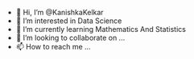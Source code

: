 - 👋 Hi, I’m @KanishkaKelkar
- 👀 I’m interested in Data Science
- 🌱 I’m currently learning Mathematics And Statistics
- 💞️ I’m looking to collaborate on ...
- 📫 How to reach me ...

<!---
KanishkaKelkar/KanishkaKelkar is a ✨ special ✨ repository because its `README.md` (this file) appears on your GitHub profile.
You can click the Preview link to take a look at your changes.
--->
